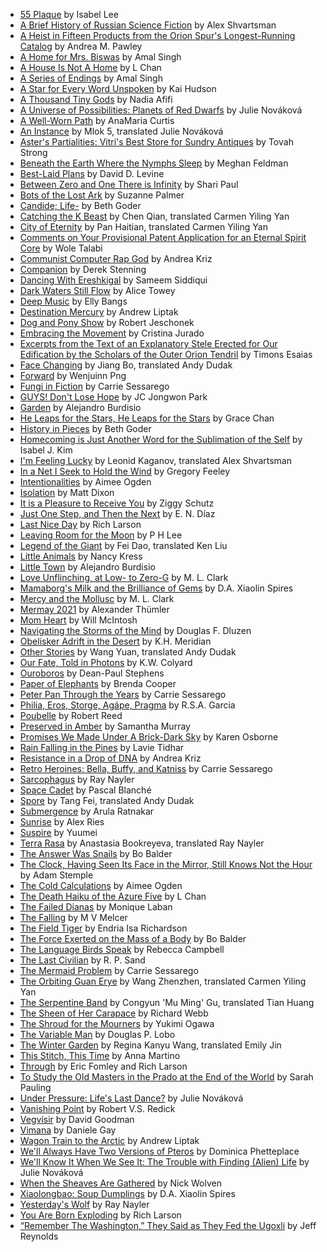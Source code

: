  - [55 Plaque](https://clarkesworldmagazine.com/lee_03_21) by Isabel Lee
 - [A Brief History of Russian Science Fiction](https://clarkesworldmagazine.com/shvartsman_05_21) by Alex Shvartsman
 - [A Heist in Fifteen Products from the Orion Spur's Longest-Running Catalog](https://clarkesworldmagazine.com/pawley_08_21) by Andrea M. Pawley
 - [A Home for Mrs. Biswas](https://clarkesworldmagazine.com/singh_05_21) by Amal Singh
 - [A House Is Not A Home](https://clarkesworldmagazine.com/chan_04_21) by L Chan
 - [A Series of Endings](https://clarkesworldmagazine.com/singh_12_21) by Amal Singh
 - [A Star for Every Word Unspoken](https://clarkesworldmagazine.com/hudson_05_21) by Kai Hudson
 - [A Thousand Tiny Gods](https://clarkesworldmagazine.com/afifi_08_21) by Nadia Afifi
 - [A Universe of Possibilities: Planets of Red Dwarfs](https://clarkesworldmagazine.com/novakova_12_21) by Julie Nováková
 - [A Well-Worn Path](https://clarkesworldmagazine.com/curtis_10_21) by AnaMaria Curtis
 - [An Instance](https://clarkesworldmagazine.com/mlok5_08_21) by Mlok 5, translated  Julie Nováková
 - [Aster's Partialities: Vitri's Best Store for Sundry Antiques](https://clarkesworldmagazine.com/strong_01_21) by Tovah Strong
 - [Beneath the Earth Where the Nymphs Sleep](https://clarkesworldmagazine.com/feldman_12_21) by Meghan Feldman
 - [Best-Laid Plans](https://clarkesworldmagazine.com/levine_05_21) by David D. Levine
 - [Between Zero and One There is Infinity](https://clarkesworldmagazine.com/paul_11_21) by Shari Paul
 - [Bots of the Lost Ark](https://clarkesworldmagazine.com/palmer_06_21) by Suzanne Palmer
 - [Candide; Life-](https://clarkesworldmagazine.com/goder_08_21) by Beth Goder
 - [Catching the K Beast](https://clarkesworldmagazine.com/chen_04_21) by Chen Qian, translated  Carmen Yiling Yan
 - [City of Eternity](https://clarkesworldmagazine.com/pan_11_21) by Pan Haitian, translated  Carmen Yiling Yan
 - [Comments on Your Provisional Patent Application for an Eternal Spirit Core](https://clarkesworldmagazine.com/talabi_03_21) by Wole Talabi
 - [Communist Computer Rap God](https://clarkesworldmagazine.com/kriz_04_21) by Andrea Kriz
 - [Companion](https://clarkesworldmagazine.com/artbio_177) by Derek Stenning
 - [Dancing With Ereshkigal](https://clarkesworldmagazine.com/siddiqui_05_21) by Sameem Siddiqui
 - [Dark Waters Still Flow](https://clarkesworldmagazine.com/towey_11_21) by Alice Towey
 - [Deep Music](https://clarkesworldmagazine.com/bangs_01_21) by Elly Bangs
 - [Destination Mercury](https://clarkesworldmagazine.com/liptak_07_21) by Andrew Liptak
 - [Dog and Pony Show](https://clarkesworldmagazine.com/jeschonek_09_21) by Robert Jeschonek
 - [Embracing the Movement](https://clarkesworldmagazine.com/jurado_06_21) by Cristina Jurado
 - [Excerpts from the Text of an Explanatory Stele Erected for Our Edification by the Scholars of the Outer Orion Tendril](https://clarkesworldmagazine.com/esaias_09_21) by Timons Esaias
 - [Face Changing](https://clarkesworldmagazine.com/jiang_06_21) by Jiang Bo, translated  Andy Dudak
 - [Forward](https://clarkesworldmagazine.com/artbio_173) by Wenjuinn Png
 - [Fungi in Fiction](https://clarkesworldmagazine.com/sessarego_06_21) by Carrie Sessarego
 - [GUYS! Don't Lose Hope](https://clarkesworldmagazine.com/artbio_175) by JC Jongwon Park
 - [Garden](https://clarkesworldmagazine.com/artbio_178) by Alejandro Burdisio
 - [He Leaps for the Stars, He Leaps for the Stars](https://clarkesworldmagazine.com/chan_07_21) by Grace Chan
 - [History in Pieces](https://clarkesworldmagazine.com/goder_02_21) by Beth Goder
 - [Homecoming is Just Another Word for the Sublimation of the Self](https://clarkesworldmagazine.com/kim_03_21) by Isabel J. Kim
 - [I'm Feeling Lucky](https://clarkesworldmagazine.com/kaganov_07_21) by Leonid Kaganov, translated  Alex Shvartsman
 - [In a Net I Seek to Hold the Wind](https://clarkesworldmagazine.com/feeley_09_21) by Gregory Feeley
 - [Intentionalities](https://clarkesworldmagazine.com/ogden_01_21) by Aimee Ogden
 - [Isolation](https://clarkesworldmagazine.com/artbio_176) by Matt Dixon
 - [It is a Pleasure to Receive You](https://clarkesworldmagazine.com/schutz_09_21) by Ziggy Schutz
 - [Just One Step, and Then the Next](https://clarkesworldmagazine.com/diaz_12_21) by E. N. Díaz
 - [Last Nice Day](https://clarkesworldmagazine.com/larson_07_21) by Rich Larson
 - [Leaving Room for the Moon](https://clarkesworldmagazine.com/lee_01_21) by P H Lee
 - [Legend of the Giant](https://clarkesworldmagazine.com/fei_10_21) by Fei Dao, translated  Ken Liu
 - [Little Animals](https://clarkesworldmagazine.com/kress_06_21) by Nancy Kress
 - [Little Town](https://clarkesworldmagazine.com/artbio_179) by Alejandro Burdisio
 - [Love Unflinching, at Low- to Zero-G](https://clarkesworldmagazine.com/clark_10_21) by M. L. Clark
 - [Mamaborg's Milk and the Brilliance of Gems](https://clarkesworldmagazine.com/spires_03_21) by D.A. Xiaolin Spires
 - [Mercy and the Mollusc](https://clarkesworldmagazine.com/clark_02_21) by M. L. Clark
 - [Mermay 2021](https://clarkesworldmagazine.com/artbio_181) by Alexander Thümler
 - [Mom Heart](https://clarkesworldmagazine.com/mcintosh_11_21) by Will McIntosh
 - [Navigating the Storms of the Mind](https://clarkesworldmagazine.com/dluzen_11_21) by Douglas F. Dluzen
 - [Obelisker Adrift in the Desert](https://clarkesworldmagazine.com/meridian_02_21) by K.H. Meridian
 - [Other Stories](https://clarkesworldmagazine.com/wang_12_21) by Wang Yuan, translated  Andy Dudak
 - [Our Fate, Told in Photons](https://clarkesworldmagazine.com/colyard_06_21) by K.W. Colyard
 - [Ouroboros](https://clarkesworldmagazine.com/stephens_04_21) by Dean-Paul Stephens
 - [Paper of Elephants](https://clarkesworldmagazine.com/cooper_10_21) by Brenda Cooper
 - [Peter Pan Through the Years](https://clarkesworldmagazine.com/sessarego_02_21) by Carrie Sessarego
 - [Philia, Eros, Storge, Agápe, Pragma](https://clarkesworldmagazine.com/garcia_01_21) by R.S.A. Garcia
 - [Poubelle](https://clarkesworldmagazine.com/reed_06_21) by Robert Reed
 - [Preserved in Amber](https://clarkesworldmagazine.com/murray_07_21) by Samantha Murray
 - [Promises We Made Under A Brick-Dark Sky](https://clarkesworldmagazine.com/osborne_07_21) by Karen Osborne
 - [Rain Falling in the Pines](https://clarkesworldmagazine.com/tidhar_10_21) by Lavie Tidhar
 - [Resistance in a Drop of DNA](https://clarkesworldmagazine.com/kriz_08_21) by Andrea Kriz
 - [Retro Heroines: Bella, Buffy, and Katniss](https://clarkesworldmagazine.com/sessarego_08_21) by Carrie Sessarego
 - [Sarcophagus](https://clarkesworldmagazine.com/nayler_04_21) by Ray Nayler
 - [Space Cadet](https://clarkesworldmagazine.com/artbio_182) by Pascal Blanché
 - [Spore](https://clarkesworldmagazine.com/tang_05_21) by Tang Fei, translated  Andy Dudak
 - [Submergence](https://clarkesworldmagazine.com/ratnakar_03_21) by Arula Ratnakar
 - [Sunrise](https://clarkesworldmagazine.com/artbio_174) by Alex Ries
 - [Suspire](https://clarkesworldmagazine.com/artbio_172) by Yuumei
 - [Terra Rasa](https://clarkesworldmagazine.com/bookreyeva_02_21) by Anastasia Bookreyeva, translated  Ray Nayler
 - [The Answer Was Snails](https://clarkesworldmagazine.com/balder_10_21) by Bo Balder
 - [The Clock, Having Seen Its Face in the Mirror, Still Knows Not the Hour](https://clarkesworldmagazine.com/stemple_08_21) by Adam Stemple
 - [The Cold Calculations](https://clarkesworldmagazine.com/ogden_12_21) by Aimee Ogden
 - [The Death Haiku of the Azure Five](https://clarkesworldmagazine.com/chan_11_21) by L Chan
 - [The Failed Dianas](https://clarkesworldmagazine.com/laban_02_21) by Monique Laban
 - [The Falling](https://clarkesworldmagazine.com/melcer_07_21) by M V Melcer
 - [The Field Tiger](https://clarkesworldmagazine.com/richardson_04_21) by Endria Isa Richardson
 - [The Force Exerted on the Mass of a Body](https://clarkesworldmagazine.com/balder_05_21) by Bo Balder
 - [The Language Birds Speak](https://clarkesworldmagazine.com/campbell_11_21) by Rebecca Campbell
 - [The Last Civilian](https://clarkesworldmagazine.com/sand_01_21) by R. P. Sand
 - [The Mermaid Problem](https://clarkesworldmagazine.com/sessarego_10_21) by Carrie Sessarego
 - [The Orbiting Guan Erye](https://clarkesworldmagazine.com/wang_03_21) by Wang Zhenzhen, translated  Carmen Yiling Yan
 - [The Serpentine Band](https://clarkesworldmagazine.com/gu_08_21) by Congyun 'Mu Ming' Gu, translated  Tian Huang
 - [The Sheen of Her Carapace](https://clarkesworldmagazine.com/webb_04_21) by Richard Webb
 - [The Shroud for the Mourners](https://clarkesworldmagazine.com/ogawa_06_21) by Yukimi Ogawa
 - [The Variable Man](https://clarkesworldmagazine.com/artbio_183) by Douglas P. Lobo
 - [The Winter Garden](https://clarkesworldmagazine.com/wang_09_21) by Regina Kanyu Wang, translated  Emily Jin
 - [This Stitch, This Time](https://clarkesworldmagazine.com/martino_11_21) by Anna Martino
 - [Through](https://clarkesworldmagazine.com/fomley_larson_10_21) by Eric Fomley and Rich Larson
 - [To Study the Old Masters in the Prado at the End of the World](https://clarkesworldmagazine.com/pauling_03_21) by Sarah Pauling
 - [Under Pressure: Life's Last Dance?](https://clarkesworldmagazine.com/novakova_09_21) by Julie Nováková
 - [Vanishing Point](https://clarkesworldmagazine.com/redick_05_21) by Robert V.S. Redick
 - [Vegvísir](https://clarkesworldmagazine.com/goodman_12_21) by David Goodman
 - [Vimana](https://clarkesworldmagazine.com/artbio_180) by Daniele Gay
 - [Wagon Train to the Arctic](https://clarkesworldmagazine.com/liptak_04_21) by Andrew Liptak
 - [We'll Always Have Two Versions of Pteros](https://clarkesworldmagazine.com/phetteplace_02_21) by Dominica Phetteplace
 - [We'll Know It When We See It: The Trouble with Finding (Alien) Life](https://clarkesworldmagazine.com/novakova_03_21) by Julie Nováková
 - [When the Sheaves Are Gathered](https://clarkesworldmagazine.com/wolven_07_21) by Nick Wolven
 - [Xiaolongbao: Soup Dumplings](https://clarkesworldmagazine.com/spires_09_21) by D.A. Xiaolin Spires
 - [Yesterday's Wolf](https://clarkesworldmagazine.com/nayler_09_21) by Ray Nayler
 - [You Are Born Exploding](https://clarkesworldmagazine.com/larson_12_21) by Rich Larson
 - [“Remember The Washington,” They Said as They Fed the Ugoxli](https://clarkesworldmagazine.com/reynolds_02_21) by Jeff Reynolds
